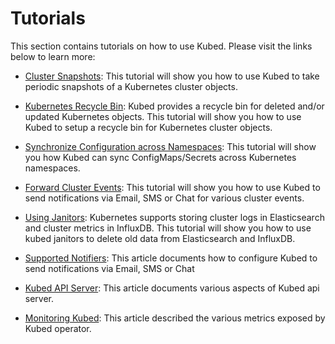 # Tutorials

This section contains tutorials on how to use Kubed. Please visit the links below to learn more:

 - [Cluster Snapshots](/docs/0.3.1/tutorials/cluster-snapshot): This tutorial will show you how to use Kubed to take periodic snapshots of a Kubernetes cluster objects.

 - [Kubernetes Recycle Bin](/docs/0.3.1/tutorials/recycle-bin): Kubed provides a recycle bin for deleted and/or updated Kubernetes objects. This tutorial will show you how to use Kubed to setup a recycle bin for Kubernetes cluster objects.

 - [Synchronize Configuration across Namespaces](/docs/0.3.1/tutorials/config-syncer): This tutorial will show you how Kubed can sync ConfigMaps/Secrets across Kubernetes namespaces.

 - [Forward Cluster Events](/docs/0.3.1/tutorials/event-forwarder): This tutorial will show you how to use Kubed to send notifications via Email, SMS or Chat for various cluster events.

 - [Using Janitors](/docs/0.3.1/tutorials/janitors): Kubernetes supports storing cluster logs in Elasticsearch and cluster metrics in InfluxDB. This tutorial will show you how to use kubed janitors to delete old data from Elasticsearch and InfluxDB.

 - [Supported Notifiers](/docs/0.3.1/tutorials/notifiers): This article documents how to configure Kubed to send notifications via Email, SMS or Chat

 - [Kubed API Server](/docs/0.3.1/tutorials/apiserver): This article documents various aspects of Kubed api server.

 - [Monitoring Kubed](/docs/0.3.1/tutorials/monitoring): This article described the various metrics exposed by Kubed operator.
